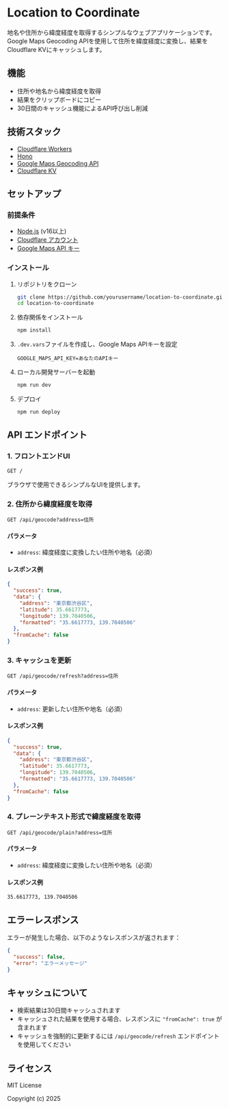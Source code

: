 # Location to Coordinate

地名や住所から緯度経度を取得するシンプルなウェブアプリケーションです。Google Maps Geocoding APIを使用して住所を緯度経度に変換し、結果をCloudflare KVにキャッシュします。

## 機能

- 住所や地名から緯度経度を取得
- 結果をクリップボードにコピー
- 30日間のキャッシュ機能によるAPI呼び出し削減

## 技術スタック

- [Cloudflare Workers](https://workers.cloudflare.com/)
- [Hono](https://hono.dev/)
- [Google Maps Geocoding API](https://developers.google.com/maps/documentation/geocoding/overview)
- [Cloudflare KV](https://developers.cloudflare.com/workers/runtime-apis/kv/)

## セットアップ

### 前提条件

- [Node.js](https://nodejs.org/) (v16以上)
- [Cloudflare アカウント](https://dash.cloudflare.com/sign-up)
- [Google Maps API キー](https://developers.google.com/maps/documentation/geocoding/get-api-key)

### インストール

1. リポジトリをクローン
   ```bash
   git clone https://github.com/yourusername/location-to-coordinate.git
   cd location-to-coordinate
   ```

2. 依存関係をインストール
   ```bash
   npm install
   ```

3. `.dev.vars`ファイルを作成し、Google Maps APIキーを設定
   ```
   GOOGLE_MAPS_API_KEY=あなたのAPIキー
   ```

4. ローカル開発サーバーを起動
   ```bash
   npm run dev
   ```

5. デプロイ
   ```bash
   npm run deploy
   ```

## API エンドポイント

### 1. フロントエンドUI

```
GET /
```

ブラウザで使用できるシンプルなUIを提供します。

### 2. 住所から緯度経度を取得

```
GET /api/geocode?address=住所
```

#### パラメータ
- `address`: 緯度経度に変換したい住所や地名（必須）

#### レスポンス例
```json
{
  "success": true,
  "data": {
    "address": "東京都渋谷区",
    "latitude": 35.6617773,
    "longitude": 139.7040506,
    "formatted": "35.6617773, 139.7040506"
  },
  "fromCache": false
}
```

### 3. キャッシュを更新

```
GET /api/geocode/refresh?address=住所
```

#### パラメータ
- `address`: 更新したい住所や地名（必須）

#### レスポンス例
```json
{
  "success": true,
  "data": {
    "address": "東京都渋谷区",
    "latitude": 35.6617773,
    "longitude": 139.7040506,
    "formatted": "35.6617773, 139.7040506"
  },
  "fromCache": false
}
```

### 4. プレーンテキスト形式で緯度経度を取得

```
GET /api/geocode/plain?address=住所
```

#### パラメータ
- `address`: 緯度経度に変換したい住所や地名（必須）

#### レスポンス例
```
35.6617773, 139.7040506
```

## エラーレスポンス

エラーが発生した場合、以下のようなレスポンスが返されます：

```json
{
  "success": false,
  "error": "エラーメッセージ"
}
```

## キャッシュについて

- 検索結果は30日間キャッシュされます
- キャッシュされた結果を使用する場合、レスポンスに `"fromCache": true` が含まれます
- キャッシュを強制的に更新するには `/api/geocode/refresh` エンドポイントを使用してください

## ライセンス

MIT License

Copyright (c) 2025